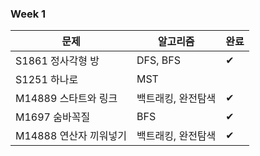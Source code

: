 ### Week 1
|문제|알고리즘|완료|
|-|-|-|
|S1861 정사각형 방|DFS, BFS|✔|
|S1251 하나로|MST||
|M14889 스타트와 링크|백트래킹, 완전탐색|✔|
|M1697 숨바꼭질|BFS|✔|
|M14888 연산자 끼워넣기|백트래킹, 완전탐색|✔|

